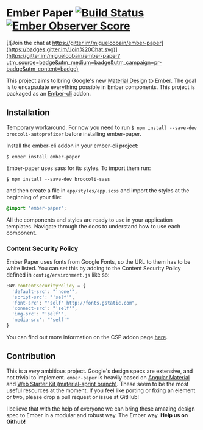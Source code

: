 # Ember Paper [![Build Status](https://travis-ci.org/miguelcobain/ember-paper.svg)](https://travis-ci.org/miguelcobain/ember-paper) [![Ember Observer Score](http://emberobserver.com/badges/ember-paper.svg)](http://emberobserver.com/addons/ember-paper)

[![Join the chat at https://gitter.im/miguelcobain/ember-paper](https://badges.gitter.im/Join%20Chat.svg)](https://gitter.im/miguelcobain/ember-paper?utm_source=badge&utm_medium=badge&utm_campaign=pr-badge&utm_content=badge)

This project aims to bring Google's new [Material Design](https://www.google.com/design/spec/material-design/introduction.html) to Ember. The goal is to encapsulate everything possible in Ember components. This project is packaged as an [Ember-cli](http://www.ember-cli.com/) addon.

## Installation

Temporary workaround. For now you need to run `$ npm install --save-dev broccoli-autoprefixer` before installing ember-paper.

Install the ember-cli addon in your ember-cli project:

```
$ ember install ember-paper
```

Ember-paper uses sass for its styles. To import them run:

```
$ npm install --save-dev broccoli-sass
```

and then create a file in `app/styles/app.scss` and import the styles at the beginning of your file:

```sass
@import 'ember-paper';
```

All the components and styles are ready to use in your application templates.
Navigate through the docs to understand how to use each component.

### Content Security Policy

Ember Paper uses fonts from Google Fonts, so the URL to them has to be white listed.  You can set this by adding to the Content Security Policy defined in `config/environment.js` like so:

```js
ENV.contentSecurityPolicy = {
  'default-src': "'none'",
  'script-src': "'self'",
  'font-src': "'self' http://fonts.gstatic.com",
  'connect-src': "'self'",
  'img-src': "'self'",
  'media-src': "'self'"
}
```

You can find out more information on the CSP addon page [here](https://github.com/rwjblue/ember-cli-content-security-policy#ember-cli-content-security-policy).

## Contribution

This is a very ambitious project. Google's design specs are extensive, and not trivial to implement. `ember-paper` is heavily based on [Angular Material](https://github.com/angular/material) and [Web Starter Kit (material-sprint branch)](https://github.com/google/web-starter-kit/tree/material-sprint). These seem to be the most useful resources at the moment. If you feel like porting or fixing an element or two, please drop a pull request or issue at GitHub!


I believe that with the help of everyone we can bring these amazing design spec to Ember in a modular and robust way. The Ember way. **Help us on Github!**
